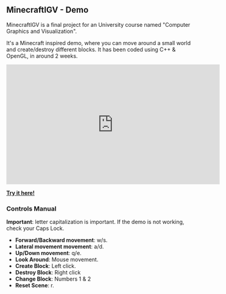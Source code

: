 ﻿## MinecraftIGV - Demo
MinecraftIGV is a final project for an University course named "Computer Graphics and Visualization". 

It's a Minecraft inspired demo, where you can move around a small world and create/destroy different blocks. It has been coded using C++ & OpenGL, in around 2 weeks.

<iframe width="560" height="315" src="https://www.youtube.com/embed/vj5_X2jaoLQ" frameborder="0" allow="accelerometer; autoplay; encrypted-media; gyroscope; picture-in-picture" allowfullscreen></iframe>

[**Try it here!**](https://github.com/Delunado/MinecraftIGV/raw/master/Executable/MinecraftIGVDemo.zip) 

### Controls Manual
**Important**: letter capitalization is important. If the demo is not working, check your Caps Lock.  
-  **Forward/Backward movement**: w/s. 
- **Lateral movement movement**: a/d.
- **Up/Down movement**: q/e.
- **Look Around**: Mouse movement.
- **Create Block**: Left click.
- **Destroy Block**: Right click
- **Change Block**: Numbers 1 & 2
- **Reset Scene**: r.  





